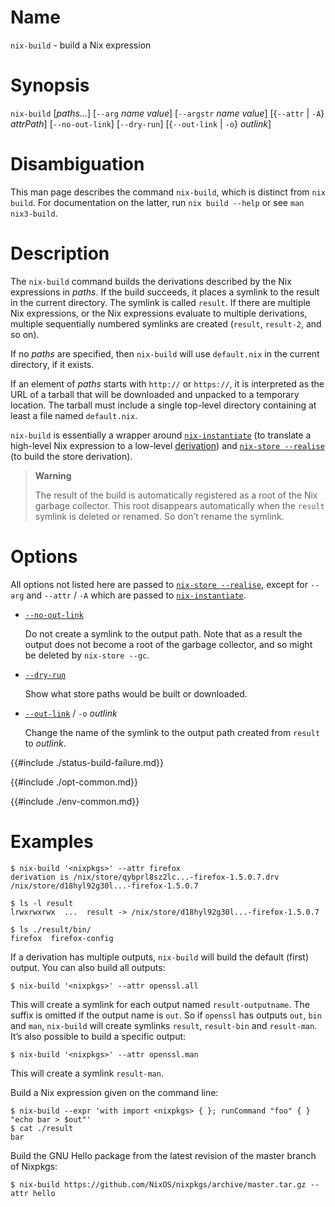 # Name

`nix-build` - build a Nix expression

# Synopsis

`nix-build` [*paths…*]
  [`--arg` *name* *value*]
  [`--argstr` *name* *value*]
  [{`--attr` | `-A`} *attrPath*]
  [`--no-out-link`]
  [`--dry-run`]
  [{`--out-link` | `-o`} *outlink*]

# Disambiguation

This man page describes the command `nix-build`, which is distinct from `nix
build`. For documentation on the latter, run `nix build --help` or see `man
nix3-build`.

# Description

The `nix-build` command builds the derivations described by the Nix
expressions in *paths*. If the build succeeds, it places a symlink to
the result in the current directory. The symlink is called `result`. If
there are multiple Nix expressions, or the Nix expressions evaluate to
multiple derivations, multiple sequentially numbered symlinks are
created (`result`, `result-2`, and so on).

If no *paths* are specified, then `nix-build` will use `default.nix` in
the current directory, if it exists.

If an element of *paths* starts with `http://` or `https://`, it is
interpreted as the URL of a tarball that will be downloaded and unpacked
to a temporary location. The tarball must include a single top-level
directory containing at least a file named `default.nix`.

`nix-build` is essentially a wrapper around
[`nix-instantiate`](nix-instantiate.md) (to translate a high-level Nix
expression to a low-level [derivation]) and [`nix-store
--realise`](@docroot@/command-ref/nix-store/realise.md) (to build the store
derivation).

[derivation]: ../glossary.md#gloss-derivation

> **Warning**
>
> The result of the build is automatically registered as a root of the
> Nix garbage collector. This root disappears automatically when the
> `result` symlink is deleted or renamed. So don’t rename the symlink.

# Options

All options not listed here are passed to
[`nix-store --realise`](nix-store/realise.md),
except for `--arg` and `--attr` / `-A` which are passed to [`nix-instantiate`](nix-instantiate.md).

  - <span id="opt-no-out-link">[`--no-out-link`](#opt-no-out-link)<span>

    Do not create a symlink to the output path. Note that as a result
    the output does not become a root of the garbage collector, and so
    might be deleted by `nix-store --gc`.

  - <span id="opt-dry-run">[`--dry-run`](#opt-dry-run)</span>

    Show what store paths would be built or downloaded.

  - <span id="opt-out-link">[`--out-link`](#opt-out-link)</span> / `-o` *outlink*

    Change the name of the symlink to the output path created from
    `result` to *outlink*.

{{#include ./status-build-failure.md}}

{{#include ./opt-common.md}}

{{#include ./env-common.md}}

# Examples

```console
$ nix-build '<nixpkgs>' --attr firefox
derivation is /nix/store/qybprl8sz2lc...-firefox-1.5.0.7.drv
/nix/store/d18hyl92g30l...-firefox-1.5.0.7

$ ls -l result
lrwxrwxrwx  ...  result -> /nix/store/d18hyl92g30l...-firefox-1.5.0.7

$ ls ./result/bin/
firefox  firefox-config
```

If a derivation has multiple outputs, `nix-build` will build the default
(first) output. You can also build all outputs:

```console
$ nix-build '<nixpkgs>' --attr openssl.all
```

This will create a symlink for each output named `result-outputname`.
The suffix is omitted if the output name is `out`. So if `openssl` has
outputs `out`, `bin` and `man`, `nix-build` will create symlinks
`result`, `result-bin` and `result-man`. It’s also possible to build a
specific output:

```console
$ nix-build '<nixpkgs>' --attr openssl.man
```

This will create a symlink `result-man`.

Build a Nix expression given on the command line:

```console
$ nix-build --expr 'with import <nixpkgs> { }; runCommand "foo" { } "echo bar > $out"'
$ cat ./result
bar
```

Build the GNU Hello package from the latest revision of the master
branch of Nixpkgs:

```console
$ nix-build https://github.com/NixOS/nixpkgs/archive/master.tar.gz --attr hello
```
